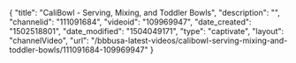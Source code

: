 {
    "title": "CaliBowl - Serving, Mixing, and Toddler Bowls",
    "description": "",
    "channelid": "111091684",
    "videoid": "109969947",
    "date_created": "1502518801",
    "date_modified": "1504049171",
    "type": "captivate",
    "layout": "channelVideo",
    "url": "\/bbbusa-latest-videos\/calibowl-serving-mixing-and-toddler-bowls\/111091684-109969947"
}